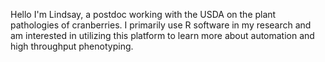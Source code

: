 Hello I'm Lindsay, a postdoc working with the USDA on the plant pathologies of cranberries.
I primarily use R software in my research and am interested in utilizing this platform to learn more about automation and high throughput phenotyping. 
